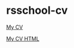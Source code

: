 # rsschool-cv

[My CV](https://VladimirRanski.github.io/rsschool-cv/cv)

[My CV HTML](https://VladimirRanski.github.io/rsschool-cv/)